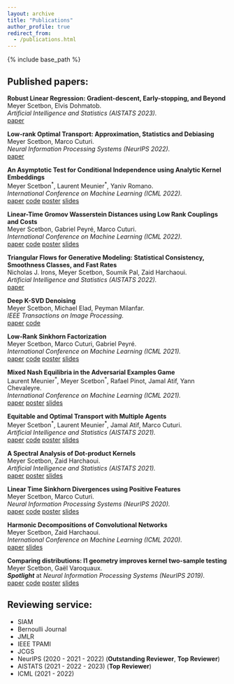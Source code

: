 ```yaml
---
layout: archive
title: "Publications"
author_profile: true
redirect_from:
  - /publications.html
---
```



{% include base_path %}



## Published papers:
**Robust Linear Regression: Gradient-descent, Early-stopping, and Beyond**  
Meyer Scetbon, Elvis Dohmatob.  
*Artificial Intelligence and Statistics (AISTATS 2023).*  
[paper](https://arxiv.org/pdf/2301.13486.pdf)


**Low-rank Optimal Transport: Approximation, Statistics and Debiasing**  
Meyer Scetbon, Marco Cuturi.  
*Neural Information Processing Systems (NeurIPS 2022).*  
[paper](https://arxiv.org/pdf/2205.12365.pdf)


**An Asymptotic Test for Conditional Independence using Analytic Kernel Embeddings**  
Meyer Scetbon<sup>\*</sup>, Laurent Meunier<sup>\*</sup>, Yaniv Romano.  
*International Conference on Machine Learning (ICML 2022).*   
[paper](https://arxiv.org/pdf/2110.14868.pdf)
[code](https://github.com/meyerscetbon/lp-ci-test)
[poster](/files/poster_kci_icml_2022.pdf)
[slides](/files/slides_presentation_kci_icml_2022.pdf)


**Linear-Time Gromov Wasserstein Distances using Low Rank Couplings and Costs**  
Meyer Scetbon, Gabriel Peyré, Marco Cuturi.   
*International Conference on Machine Learning (ICML 2022).*  
[paper](https://arxiv.org/pdf/2106.01128.pdf)
[code](https://github.com/meyerscetbon/LinearGromov)
[poster](/files/poster_gw_icml_2022.pdf)
[slides](/files/slides_presentation_gw_icml_2022.pdf)


**Triangular Flows for Generative Modeling: Statistical Consistency, Smoothness Classes, and Fast Rates**  
Nicholas J. Irons, Meyer Scetbon, Soumik Pal, Zaid Harchaoui.  
*Artificial Intelligence and Statistics (AISTATS 2022).*  
[paper](https://arxiv.org/pdf/2112.15595.pdf)  


**Deep K-SVD Denoising**  
Meyer Scetbon, Michael Elad, Peyman Milanfar.   
*IEEE Transactions on Image Processing.*   
[paper](https://arxiv.org/pdf/1909.13164.pdf)
[code](https://github.com/meyerscetbon/Deep-K-SVD)


**Low-Rank Sinkhorn Factorization**    
Meyer Scetbon, Marco Cuturi, Gabriel Peyré.  
*International Conference on Machine Learning (ICML 2021).*  
[paper](https://arxiv.org/abs/2103.04737)
[code](https://github.com/meyerscetbon/LOT)
[poster](/files/poster_LOT_icml_2021.pdf)
[slides](/files/slides_presentation_LOT_icml_2021.pdf)

**Mixed Nash Equilibria in the Adversarial Examples Game**   
Laurent Meunier<sup>\*</sup>, Meyer Scetbon<sup>\*</sup>, Rafael Pinot, Jamal Atif, Yann Chevaleyre.  
*International Conference on Machine Learning (ICML 2021).*   
[paper](https://arxiv.org/pdf/2102.06905.pdf)
[poster](/files/poster_dro_icml_2021.pdf)
[slides](/files/slide_presentation_dro_icml_2021.pdf)


**Equitable and Optimal Transport with Multiple Agents**     
Meyer Scetbon<sup>\*</sup>, Laurent Meunier<sup>\*</sup>, Jamal Atif, Marco Cuturi.  
*Artificial Intelligence and Statistics (AISTATS 2021).*   
[paper](https://arxiv.org/abs/2006.07260)
[code](https://github.com/meyerscetbon/EOT)
[poster](/files/poster_eot_aistats_2021.pdf)
[slides](/files/slide_presentation_eot_aistats_2021.pdf)


**A Spectral Analysis of Dot-product Kernels**    
Meyer Scetbon, Zaid Harchaoui.  
*Artificial Intelligence and Statistics (AISTATS 2021).*  
[paper](https://arxiv.org/abs/2002.12640)
[poster](/files/poster_dotk_aistats_2021.pdf)
[slides](/files/slide_presentation_dotk_aistats_2021.pdf)


**Linear Time Sinkhorn Divergences using Positive Features**   
Meyer Scetbon, Marco Cuturi.   
*Neural Information Processing Systems (NeurIPS 2020).*  
[paper](https://arxiv.org/abs/2006.07057)
[code](https://github.com/meyerscetbon/LinearSinkhorn)
[poster](/files/poster_neurips_2020.pdf)
[slides](/files/slide_presentation_neurips_2020.pdf)


**Harmonic Decompositions of Convolutional Networks**    
Meyer Scetbon, Zaid Harchaoui.    
*International Conference on Machine Learning (ICML 2020).*   
[paper](https://arxiv.org/pdf/2003.12756.pdf)
[slides](/files/Oral_ICML_CNN_2020.pdf)


**Comparing distributions: l1 geometry improves kernel two-sample testing**  
Meyer Scetbon, Gaël Varoquaux.  
***Spotlight*** at *Neural Information Processing Systems (NeurIPS 2019).*  
[paper](https://arxiv.org/pdf/1909.09264.pdf)
[code](https://github.com/meyerscetbon/l1_two_sample_test)
[poster](/files/poster_nips_l1_test.pdf)
[slides](/files/Spotlight_NeurIPS_2019.pdf)




## Reviewing service:
* SIAM
* Bernoulli Journal
* JMLR
* IEEE TPAMI
* JCGS
* NeurIPS (2020 - 2021 - 2022) (**Outstanding Reviewer**, **Top Reviewer**)
* AISTATS (2021 - 2022 - 2023) (**Top Reviewer**)
* ICML (2021 - 2022)

